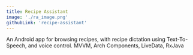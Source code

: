```yaml
---
title: Recipe Assistant
image: './ra_image.png'
githubLink: 'recipe-assistant'
---
```


An Android app for browsing recipes, with recipe dictation using Text-To-Speech, and voice control.<!-- end --> MVVM, Arch Components, LiveData, RxJava
